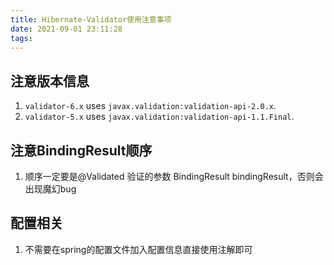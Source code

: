```yaml
---
title: Hibernate-Validator使用注意事项
date: 2021-09-01 23:11:28
tags:
---
```


## 注意版本信息

1. `validator-6.x` uses `javax.validation:validation-api-2.0.x`.
1. `validator-5.x` uses `javax.validation:validation-api-1.1.Final`.

## 注意BindingResult顺序
1. 顺序一定要是@Validated 验证的参数 BindingResult bindingResult，否则会出现魔幻bug

## 配置相关
1. 不需要在spring的配置文件加入配置信息直接使用注解即可
